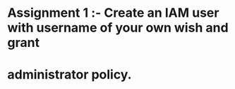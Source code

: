 # Assignment 1 :- Create an IAM user with username of your own wish and grant
# administrator policy.
